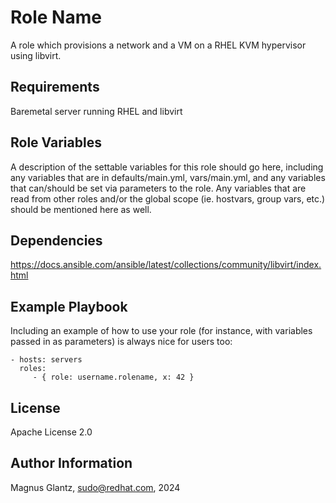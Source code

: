 Role Name
=========

A role which provisions a network and a VM on a RHEL KVM hypervisor using libvirt.

Requirements
------------

Baremetal server running RHEL and libvirt

Role Variables
--------------

A description of the settable variables for this role should go here, including any variables that are in defaults/main.yml, vars/main.yml, and any variables that can/should be set via parameters to the role. Any variables that are read from other roles and/or the global scope (ie. hostvars, group vars, etc.) should be mentioned here as well.

Dependencies
------------

https://docs.ansible.com/ansible/latest/collections/community/libvirt/index.html

Example Playbook
----------------

Including an example of how to use your role (for instance, with variables passed in as parameters) is always nice for users too:

    - hosts: servers
      roles:
         - { role: username.rolename, x: 42 }

License
-------

Apache License 2.0

Author Information
------------------

Magnus Glantz, sudo@redhat.com, 2024
